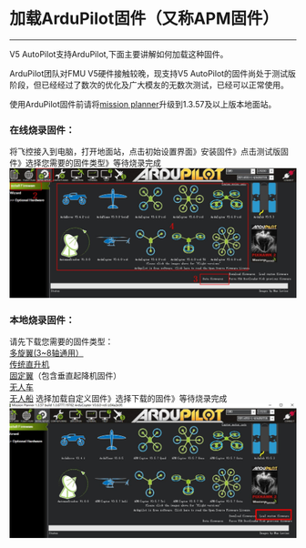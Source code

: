 # 加载ArduPilot固件（又称APM固件）

---

V5 AutoPilot支持ArduPilot,下面主要讲解如何加载这种固件。

ArduPilot团队对FMU V5硬件接触较晚，现支持V5 AutoPilot的固件尚处于测试版阶段，但已经经过了数次的优化及广大模友的无数次测试，已经可以正常使用。

使用ArduPilot固件前请将[mission planner](http://firmware.ardupilot.org/Tools/MissionPlanner/)升级到1.3.57及以上版本地面站。

### 在线烧录固件：

将飞控接入到电脑，打开地面站，点击初始设置界面》安装固件》点击测试版固件》选择您需要的固件类型》等待烧录完成  
![ardupilot firmware](../../assets/load-ardupilot-firmware.JPG)

### 本地烧录固件：

请先下载您需要的固件类型：  
[多旋翼\(3~8轴通用）](http://firmware.ardupilot.org/Copter/stable/CUAVv5/arducopter.apj)  
[传统直升机](http://firmware.ardupilot.org/Copter/stable/CUAVv5-heli/arducopter-heli.apj)  
[固定翼](http://firmware.ardupilot.org/Plane/stable/CUAVv5/arduplane.apj)（包含垂直起降机固件）  
[无人车](http://firmware.ardupilot.org/Rover/latest/CUAVv5/ardurover.apj)  
[无人船](http://firmware.ardupilot.org/Sub/latest/CUAVv5/ardusub.apj)
选择加载自定义固件》选择下载的固件》等待烧录完成
![ardupilot firmware2](../../assets/load-ardupilot-firmware2.JPG)

